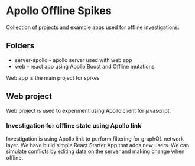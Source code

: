 # Apollo Offline Spikes

Collection of projects and example apps used for offline investigations. 


## Folders

- server-apollo	- apollo server used with web app
- web - react app using Apollo Boost and Offline mutations 

Web app is the main project for spikes

## Web project

Web project is used to experiment using Apollo client for javascript. 

### Investigation for offline state using Apollo link

Investigation is using Apollo link to perform filtering for graphQL network layer.
We have build simple React Starter App that adds new users.
We can simulate conflicts by editing data on the server and making change when offline.

